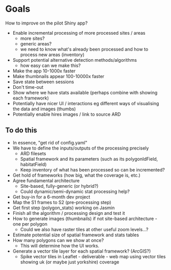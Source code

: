
Goals
=====

How to improve on the pilot Shiny app?

- Enable incremental processing of more processed sites / areas
  - more sites?
  - generic areas?
  - we need to know what's already been processed and how to process new areas (inventory)
- Support potential alternative detection methods/algorithms
  - how easy can we make this?
- Make the app 10-1000x faster
- Make thumbnails appear 100-10000x faster
- Save state between sessions
- Don't time-out
- Show where we have stats available (perhaps combine with showing each framework)
- Potentially have nicer UI / interactions eg different ways of visualising the data and images (thumbs)
- Potentially enable hires images / link to source ARD

To do this
----------

- In essence, "get rid of config.yaml"
- We have to define the inputs/outputs of the processing precisely
  - ARD filesets
  - Spatial framework and its parameters (such as its polygonIdField, habitatField)
  - Keep inventory of what has been processed so can be incremented?
- Get hold of frameworks (how big, what the coverage is, etc.)
- Agree fundamental architecture
  - Site-based, fully-generic (or hybrid?)
  - Could dynamic/semi-dynamic stat processing help?
- Get buy-in for a 6-month dev project
- Map the S1 frames to S2 (pre-processing step)
- Get first step (polygon_stats) working on Jasmin
- Finish all the algorithm / processing design and test it
- How to generate images (thumbnails) if not site-based architecture - one per polygon
  - Could we also have raster tiles at other useful zoom levels...?
- Estimate potential size of spatial framework and stats tables
- How many polygons can we show at once?
  - This will determine how the UI works.
- Generate a vector tile layer for each spatial framework? (ArcGIS?)
  - Spike vector tiles in Leaflet - deliverable - web map using vector tiles showing uk (or maybe just yorkshire) coverage
